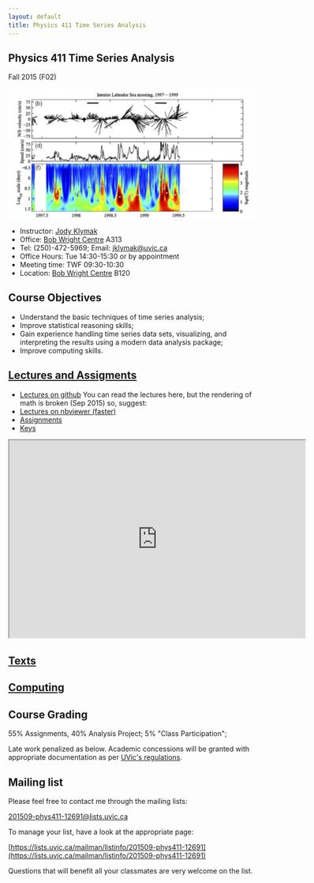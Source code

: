 ```yaml
---
layout: default
title: Physics 411 Time Series Analysis
---
```


## Physics 411 Time Series Analysis

Fall 2015 (F02)

![Lilly et al 2003](./figs/LillyEtAl03Fig14Small.png)


  - Instructor: [Jody Klymak](http://web.uvic.ca/~jklymak)
  - Office: [Bob Wright Centre](http://www.uvic.ca/buildings/sci.html) A313
  - Tel: (250)-472-5969; Email: [jklymak@uvic.ca](mailto:jklymak@uvic.ca)
  - Office Hours: Tue 14:30-15:30 or by appointment 
  - Meeting time:  TWF 09:30-10:30
  - Location:  [Bob Wright Centre](http://www.uvic.ca/buildings/sci.html) B120 

## Course Objectives ##

  - Understand the basic techniques of time series analysis;
  - Improve statistical reasoning skills;
  - Gain experience handling time series data sets,  visualizing, and interpreting the results using a modern data analysis package;
  - Improve computing skills.
  

## [Lectures and Assigments](./Lectures/)
  
  - [Lectures on github](https://github.com/jklymak/Phy411/tree/master/lectures/)  You can read the lectures here, but the rendering of math is broken (Sep 2015) so, suggest:
  - [Lectures on nbviewer (faster)](http://nbviewer.ipython.org/github/jklymak/Phy411/tree/master/lectures/)
  - [Assignments](https://github.com/jklymak/Phy411/tree/master/release/)
  - [Keys](https://github.com/jklymak/Phy411/tree/master/keys/)

<iframe width="600px" height="400px"  src="https://docs.google.com/spreadsheets/d/1_qPI15GfUfRbynX0DXNvg7nQaF4wh4kdVac9Hv_BOy8/pubhtml?gid=0&single=true&widget=true&headers=false&chrome=false" ></iframe>



## [Texts](./Texts/)

## [Computing](./Computing/)

## Course Grading

55% Assignments, 40% Analysis Project; 5% "Class Participation";

Late work penalized as below.  Academic concessions will be granted
with appropriate documentation as per [UVic's regulations](http://www.uvic.ca/registrar/students/policies/appeals/rac-request.php).

## Mailing list

Please feel free to contact me through the mailing lists:

[201509-phys411-12691@lists.uvic.ca](mailto:201509-phys411-12691@lists.uvic.ca)

To manage your list, have a look at the appropriate page:

[https://lists.uvic.ca/mailman/listinfo/201509-phys411-12691](https://lists.uvic.ca/mailman/listinfo/201509-phys411-12691)

Questions that will benefit all your classmates are very welcome on
the list. 
